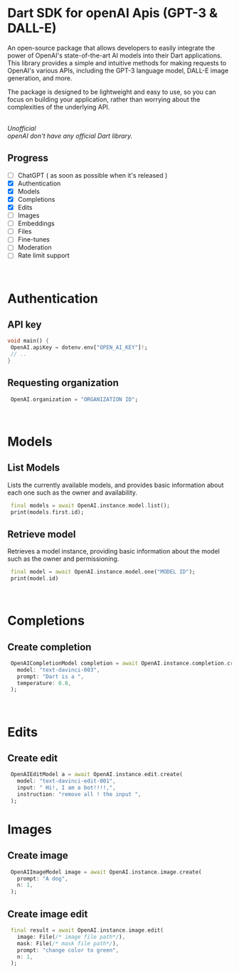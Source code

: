 # Dart SDK for openAI Apis (GPT-3 & DALL-E)

An open-source package that allows developers to easily integrate the power of OpenAI's state-of-the-art AI models into their Dart applications. This library provides a simple and intuitive methods for making requests to OpenAI's various APIs, including the GPT-3 language model, DALL-E image generation, and more.


The package is designed to be lightweight and easy to use, so you can focus on building your application, rather than worrying about the complexities of the underlying API.
<br>
<br>

<i>Unofficial</i><br>
<i>openAI don't have any official Dart library.</I>

## Progress
- [ ] ChatGPT ( as soon as possible when it's released )
- [x] Authentication
- [x] Models
- [x] Completions
- [x] Edits
- [ ] Images
- [ ] Embeddings
- [ ] Files
- [ ] Fine-tunes
- [ ] Moderation
- [ ] Rate limit support

<br>

# Authentication
## API key
```dart
void main() {
 OpenAI.apiKey = dotenv.env["OPEN_AI_KEY"]!;
 // ..
}
```

## Requesting organization
```dart
 OpenAI.organization = "ORGANIZATION ID";
```

<br>

# Models
## List Models
Lists the currently available models, and provides basic information about each one such as the owner and availability.

```dart
 final models = await OpenAI.instance.model.list();
 print(models.first.id);
```

## Retrieve model
Retrieves a model instance, providing basic information about the model such as the owner and permissioning.

```dart
 final model = await OpenAI.instance.model.one("MODEL ID");
 print(model.id)
```


<br>

# Completions
## Create completion

```dart
 OpenAICompletionModel completion = await OpenAI.instance.completion.create(
   model: "text-davinci-003",
   prompt: "Dart is a ",
   temperature: 0.8,
 );
```
<br>

# Edits
## Create edit

```dart
 OpenAIEditModel a = await OpenAI.instance.edit.create(
   model: "text-davinci-edit-001",
   input: " Hi!, I am a bot!!!!,",
   instruction: "remove all ! the input ",
 );
```

# Images
## Create image
```dart
 OpenAIImageModel image = await OpenAI.instance.image.create(
   prompt: "A dog",
   n: 1,
 );
```

## Create image edit
```dart
 final result = await OpenAI.instance.image.edit(
   image: File(/* image file path*/),
   mask: File(/* mask file path*/),
   prompt: "change color to green",
   n: 1,
 );

```
